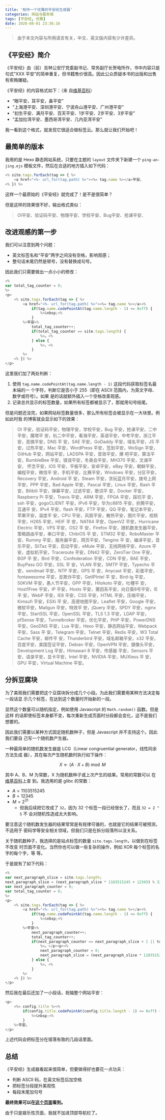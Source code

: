 ```yaml
---
title: '制作一个优雅的平安经生成器'
categories: 网站与服务端
tags: [平安经, 优雅]
date: 2020-08-01 23:36:16
---
```


> 由于本文内容与所用语言有关，中文、英文版内容有少许差异。

## 《平安经》简介

《平安经》由（前）吉林公安厅党委副书记、常务副厅长贺电所作，书中内容只是句式“XXX
平安”的简单重复，但书籍售价很高。因此公众质疑本书的出版和出售有索贿嫌疑。

《平安经》的内容格式如下：（来
自[维基百科](https://zh.wikipedia.org/wiki/%E5%B9%B3%E5%AE%89%E7%BB%8F)）

- “眼平安，耳平安，鼻平安”
- “上海港平安、深圳港平安、宁波舟山港平安、广州港平安”
- “初生平安、满月平安、百天平安、1岁平安、2岁平安、3岁平安”
- “孟加拉湾平安、墨西哥湾平安、几内亚湾平安”

我一看到这个格式，就发现它很适合做标签云。那么就让我们开始吧！

## 最简单的版本

我用的是 Hexo 静态网站系统，只要在主题的 `layout` 文件夹下新建一个
`ping-an-jing.ejs` 模板文件，然后在合适的地方插入如下代码：

```javascript
<% site.tags.forEach(tag => { %>
    <a href="<%- url_for(tag.path) %>"><%= tag.name %></a>平安、
<% }) %>
```

这样一个最原始的《平安经》就完成了！是不是很简单？

但是这样的效果很不好，输出格式类似：

> OI平安、验证码平安、物理平安、学校平安、Bug平安、抢课平安、

## 改进观感的第一步

我们可以注意到两个问题：

- 英文标签名和“平安”两字之间没有空格，影响观感；
- 整句话末尾仍然是顿号，没有替换成句号。

因此我们只需要做出一点小小的修改：

```javascript
<%
var total_tag_counter = 0;
%>
<p>
    <% site.tags.forEach(tag => { %>
        <a href="<%- url_for(tag.path) %>"><%= tag.name %></a><%
            if(tag.name.codePointAt(tag.name.length - 1) <= 0xff) {
                %>&nbsp;<%
            }
        %>平安<%
            total_tag_counter++;
            if(total_tag_counter == site.tags.length) {
                %>。<%
            } else {
                %>、<%
            }
        %>
    <% }) %>
</p>
```

这里我们加了两处判断：

1. 使用 `tag.name.codePointAt(tag.name.length - 1)` 这段代码获取标签名最末端的一
   个字符，判断它是否小于 255（即在 ASCII 范围内，为英文字母、数字或符号）。如果
   是的话就额外插入一个空格改善观感。
2. 记录总共显示的标签数量，如果所有标签都被显示了，那就用句号结尾。

但是问题还没完，如果网站标签数量很多，那么所有标签会被显示在一大块里。例如此时我
的博客就会显示如下的效果：

> OI 平安，验证码平安，物理平安，学校平安，Bug 平安，抢课平安，二中平安，魔塔平
> 安，杭二中平安，看海平安，英语平安，中考平安，浙江平安，恶搞平安，DNS 平
> 安，SAE 平安，GoDaddy 平安，域名平安，JS 平安，过热平安，Mac 平安，WordPress
> 平安，签到平安，WoSign 平安，GitHub 平安，网站平安，LADSPA 平安，音效平安，爆
> 吧平安，算法平安，BumbleBee 平安，错误平安，冬奥会平安，MH370 平安，文澜平安，
> 怀念平安，iOS 平安，平板平安，安卓平安，eBay 平安，朝鲜平安，编程平安，微信平
> 安，手机平安，比赛平安，Windows 平安，分区平安，Recovery 平安，Android 平
> 安，Steam 平安，贪玩蓝月平安，拨号上网平安，PPP 平安，Bad Apple 平安，Pascal
> 平安，Linux 平安，Bash 平安，Bilibili 平安，弹幕平安，过滤平安，歌词平
> 安，Docker 平安，Raspberry Pi 平安，Travis 平安，ARM 平安，FPGA 平安，踩坑平
> 安，ssh 平安，gogoCLIENT 平安，IPv6 平安，华为c8815 平安，折腾平安，互通平
> 安，IPv4 平安，flash 平安，FTP 平安，QQ 平安，笔记本平安，苹果平安，温度平
> 安，CPU 平安，风扇平安，散热平安，图片平安，视频平安，H265 平安，HEIF 平
> 安，NAT64 平安，OpenVZ 平安，Hurricane Electric 平安，VPS 平安，OS2 平
> 安，Firefox 平安，随机数发生器平安，策略路由平安，串口平安，ChibiOS 平
> 安，STM32 平安，RoboMaster 平安，Rummy 平安，服务器平安，网页平安，Tengine 平
> 安，编译平安，音乐平安，SliTaz 平安，启动平安，eMule 平安，无线网络平安，Azure
> 平安，虚拟机平安，Traceroute 平安，DN42 平安，ZeroTier One 平安，BGP 平
> 安，Bird 平安，Confederation 平安，CDN 平安，BAE 平安，BuyPass GO 平安，SSL 平
> 安，VLAN 平安，SMTP 平安，Typecho 平安，sendmail 平安，NTP 平安，GPS 平
> 安，Anycast 平安，彩蛋平安，fontawesome 平安，反欺诈平安，GetIPIntel 平
> 安，Bird-lg 平安，50KVM 平安，愚人节平安，GPP 平安，Hitokoto 平安，吐槽平
> 安，Host1Free 平安，IP 平安，Hosts 平安，莆田系平安，向日葵8号平安，IE 平
> 安，WebP 平安，IE8 平安，CSS 平安，HTML 平安，压缩平安，Kimsufi 平安，ESXi 平
> 安，高德地图平安，Leaflet 平安，Google 平安，微软平安，Mailgun 平安，特效平
> 安，jQuery 平安，SPDY 平安，nginx 平安，StartSSL 平安，OpenSSL 平安，TLS 1.3
> 平安，LDAP 平安，pfSense 平安，Tunnelbroker 平安，优化平安，PHP 平安，PowerDNS
> 平安，GeoDNS 平安，Lua 平安，Hexo 平安，静态网站平安，Webpack 平安，Sass 平
> 安，Telegram 平安，Telnet 平安，Redis 平安，W3 Total Cache 平安，邮件平
> 安，Thunderbird 平安，域名邮箱平安，x32 平安，百度平安，美国签证平安，Debian
> 平安，OpenVPN 平安，摄像头平安，Development Log 平安，Himawari 8 平安，传感器
> 平安，Sensors 平安，语录平安，显卡平安，Intel 平安，NVIDIA 平安，MUXless 平
> 安，GPU 平安，Virtual Machine 平安。

## 分拆豆腐块

为了美观我们需要把这个豆腐块拆分成几个小段。为此我们需要用某种方法决定每一段话显
示几个标签，在达到这个数量时开始新的一段。

显然这个数量可以随机指定，例如使用 Javascript 的 `Math.random()` 函数。但是这样
的话即使标签本身都不变，每次重新生成页面时分段都会变化，这不是我们想要的。

因此我们需要以某种方式固定随机数种子，但是 Javascript 并不支持这个。因此我们要自
己写一个随机数产生器。

一种最简单的随机数发生器是 LCG（Linear congruential generator，线性同余方法生成
器），其在每次产生随机数时执行如下操作：

$$X \leftarrow (A \cdot X + B) \bmod M$$

其中 A、B、M 为常数，X 为随机数种子或上次产生的结果。常用的常数可以
在[维基百科](https://en.wikipedia.org/wiki/Linear_congruential_generator)上查
到。我选用的是 glibc 的常数：

- $A = 1103515245$
- $B = 12345$
- $M = 2^{31}$
  - 但我后续把它改成了 `32`，因为 32 个标签一段已经很长了，而且 `32 = 2 ^ 5` 不
    会对随机性造成太大影响。

要注意这个随机数发生器的结果常常是有规律可循的，也就是它的结果可被预测，不适用于
密码学等安全相关领域，但我们只是在拆分段落所以没关系。

关于随机数种子，我选择的是站点标签的数量 `site.tags.length`，以做到在标签不改变
时页面不变化。当然你也可以做一些复杂的操作，例如 XOR 每个标签的名字的每个字，等
等。

于是就有了如下代码：

```javascript
<%
var next_paragraph_slice = site.tags.length;
next_paragraph_slice = (next_paragraph_slice * 1103515245 + 12345) % 32;
var next_paragraph_counter = 0;
var total_tag_counter = 0;
%>
<p>
    <% site.tags.forEach(tag => { %>
        <a href="<%- url_for(tag.path) %>"><%= tag.name %></a><%
            if(tag.name.codePointAt(tag.name.length - 1) <= 0xff) {
                %>&nbsp;<%
            }
        %>平安<%
            next_paragraph_counter++;
            total_tag_counter++;
            if(next_paragraph_counter == next_paragraph_slice + 1 || total_tag_counter == site.tags.length) {
                %>。</p><p><%
                next_paragraph_counter = 0;
                next_paragraph_slice = (next_paragraph_slice * 1103515245 + 12345) % 32;
            } else {
                %>、<%
            }
        %>
    <% }) %>
</p>
```

然后我在最后还加了一小段话，祝福整个网站平安：

```javascript
<p>
    <%= config.title %><%
        if(config.title.codePointAt(config.title.length - 1) <= 0xff) {
            %>&nbsp;<%
        }
    %>平安。
</p>
```

上述代码会把标签分在错落有致的几段话里面。

## 总结

《平安经》生成器看起来很简单，但要做得好也要花一点功夫：

- 判断 ASCII 码，在英文标签后加空格
- 把标签分段提升美观性
- 每段末尾加句号

**最终效果可以在[这个页面](/page/ping-an-jing)看到。**

由于只是娱乐性页面，我就不加进顶部导航栏了。
